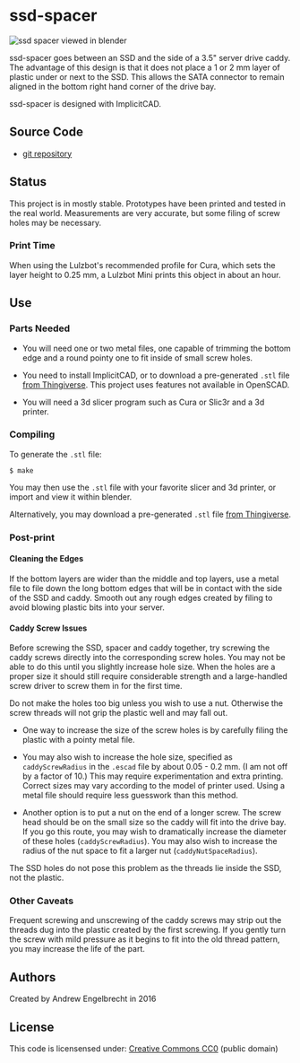 # ssd-spacer

![ssd spacer viewed in blender](https://i.imgur.com/8EapfwT.png)

ssd-spacer goes between an SSD and the side of a 3.5" server drive caddy. The
advantage of this design is that it does not place a 1 or 2 mm layer of plastic
under or next to the SSD. This allows the SATA connector to remain aligned in
the bottom right hand corner of the drive bay.

ssd-spacer is designed with ImplicitCAD.

## Source Code

* [git repository](https://gitlab.com/sudoman/ssd-spacer)

## Status

This project is in mostly stable. Prototypes have been printed and tested in
the real world. Measurements are very accurate, but some filing of screw holes
may be necessary.

### Print Time

When using the Lulzbot's recommended profile for Cura, which sets the layer
height to 0.25 mm, a Lulzbot Mini prints this object in about an hour.

## Use

### Parts Needed

* You will need one or two metal files, one capable of trimming the bottom edge
  and a round pointy one to fit inside of small screw holes.

* You need to install ImplicitCAD, or to download a pre-generated `.stl` file
  [from Thingiverse](http://www.thingiverse.com/thing:1388903/#files). This
  project uses features not available in OpenSCAD.

* You will need a 3d slicer program such as Cura or Slic3r and a 3d printer.

### Compiling

To generate the `.stl` file:

    $ make

You may then use the `.stl` file with your favorite slicer and 3d printer, or
import and view it within blender.

Alternatively, you may download a pre-generated `.stl` file [from
Thingiverse](http://www.thingiverse.com/thing:1388903/#files).

### Post-print

#### Cleaning the Edges

If the bottom layers are wider than the middle and top layers, use a metal file
to file down the long bottom edges that will be in contact with the side of the
SSD and caddy. Smooth out any rough edges created by filing to avoid blowing
plastic bits into your server.

#### Caddy Screw Issues

Before screwing the SSD, spacer and caddy together, try screwing the caddy
screws directly into the corresponding screw holes. You may not be able to do
this until you slightly increase hole size. When the holes are a proper size
it should still require considerable strength and a large-handled screw driver
to screw them in for the first time.

Do not make the holes too big unless you wish to use a nut. Otherwise the screw
threads will not grip the plastic well and may fall out.

* One way to increase the size of the screw holes is by carefully filing the
  plastic with a pointy metal file.

* You may also wish to increase the hole size, specified as `caddyScrewRadius`
  in the `.escad` file by about 0.05 - 0.2 mm. (I am not off by a factor of
10.) This may require experimentation and extra printing. Correct sizes may
vary according to the model of printer used. Using a metal file should require
less guesswork than this method.

* Another option is to put a nut on the end of a longer screw. The screw head
  should be on the small size so the caddy will fit into the drive bay. If you
go this route, you may wish to dramatically increase the diameter of these
holes (`caddyScrewRadius`). You may also wish to increase the radius of the nut
space to fit a larger nut (`caddyNutSpaceRadius`).

The SSD holes do not pose this problem as the threads lie inside the SSD, not
the plastic.

### Other Caveats

Frequent screwing and unscrewing of the caddy screws may strip out the threads
dug into the plastic created by the first screwing. If you gently turn the
screw with mild pressure as it begins to fit into the old thread pattern, you
may increase the life of the part.

## Authors

Created by Andrew Engelbrecht in 2016

## License

This code is licensensed under:
[Creative Commons CC0](https:creativecommons.org/publicdomain/zero/1.0/) (public domain)

